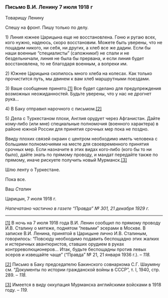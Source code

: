 ### Письмо В.И. Ленину 7 июля 1918 г

Товарищу Ленину

Спешу на фронт. Пишу только по делу.

1) Линия южнее Царицына еще не восстановлена. Гоню и ругаю всех, кого нужно, надеюсь, скоро восстановим. Можете быть уверены, что не пощадим никого, ни себя, ни других, а хлеб все же дадим. Если бы наши военные “специалисты” (сапожники!) не спали и не бездельничали, линия не была бы прервана, и если линия будет восстановлена, то не благодаря военным, а вопреки им.

2) Южнее Царицына скопилось много хлеба на колесах. Как только прочистится путь, мы двинем к вам хлеб маршрутными поездами.

3) Ваше сообщение принято.[[1]](#_ftn1) Все будет сделано для предупреждения возможных неожиданностей. Будьте уверены, что у нас не дрогнет рука…

4) В Баку отправил нарочного с письмом.[[2]](#_ftn2)

5) Дела с Туркестаном плохи, Англия орудует через Афганистан. Дайте кому‑либо (или мне) специальные полномочия (военного характера) в районе южной России для принятия срочных мер пока не поздно.

Ввиду плохих связей окраин с центром необходимо иметь человека с большими полномочиями на месте для своевременного принятия срочных мер. Если назначите в этих видах кого‑либо (кого бы то ни было), дайте знать по прямому проводу, и мандат передайте также по прямому, иначе рискуете получить новый Мурманск.[[3]](#_ftn3)

Шлю ленту о Туркестане.

Пока все.

Ваш _Сталин_

Царицын, 7 июля 1918 г.

_Напечатано частично в газете “Правда” №_ _301, 21 декабря 1929_ _г._

  

---

[[1]](#_ftnref1) В ночь на 7 июля 1918 года В.И. Ленин сообщил по прямому проводу И.В. Сталину о мятеже, поднятом “левыми” эсерами в Москве. В записке В.И. Ленина, принятой в Царицыне лично И.В. Сталиным, говорилось: “Повсюду необходимо подавить беспощадно этих жалких и истеричных авантюристов, ставших орудием в руках контрреволюционеров… Итак, будьте беспощадны против левых эсеров и извещайте чаще” (“Правда” № 21, 21 января 1936 г.). – _118._

[[2]](#_ftnref2) Письмо в Баку председателю Бакинского совнаркома С.Г. Шаумяну см. “Документы по истории гражданской войны в СССР”, т. I, 1940, стр. 289. – _118._

[[3]](#_ftnref3) Имеется в виду оккупация Мурманска английскими войсками в 1918 году. – _119._